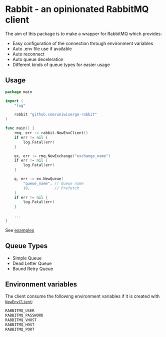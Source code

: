 # Rabbit - an opinionated RabbitMQ client

The aim of this package is to make a wrapper for RabbitMQ which provides:

- Easy configuration of the connection through environment variables
- Auto .env file use if available
- Auto reconnect
- Auto queue deceleration
- Different kinds of queue types for easier usage

## Usage

```go
package main

import (
	"log"

	rabbit "github.com/uniwise/go-rabbit"
)

func main() {
	rmq, err := rabbit.NewEnvClient()
	if err != nil {
		log.Fatal(err)
	}

	ex, err := rmq.NewExchange("exchange_name")
	if err != nil {
		log.Fatal(err)
	}

	q, err := ex.NewQueue(
		"queue_name", // Queue name
		10,           // Prefetch
	)
	if err != nil {
		log.Fatal(err)
    }
    
    ...
}
```

See [examples](examples/)

## Queue Types

- Simple Queue
- Dead Letter Queue
- Bound Retry Queue

## Environment variables

The client consume the following environment variables if it is created with [`NewEnvClient`](main.go):

```sh
RABBITMQ_USER
RABBITMQ_PASSWORD
RABBITMQ_VHOST
RABBITMQ_HOST
RABBITMQ_PORT
```
